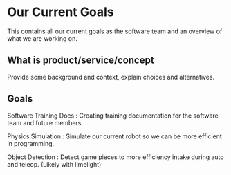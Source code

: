 # Our Current Goals

This contains all our current goals as the software team and an overview of what we are working on.

## What is product/service/concept

Provide some background and context, explain choices and alternatives.

## Goals

Software Training Docs
: Creating training documentation for the software team and future members.

Physics Simulation
: Simulate our current robot so we can be more efficient in programming.

Object Detection
: Detect game pieces to more efficiency intake during auto and teleop. (Likely with limelight)
